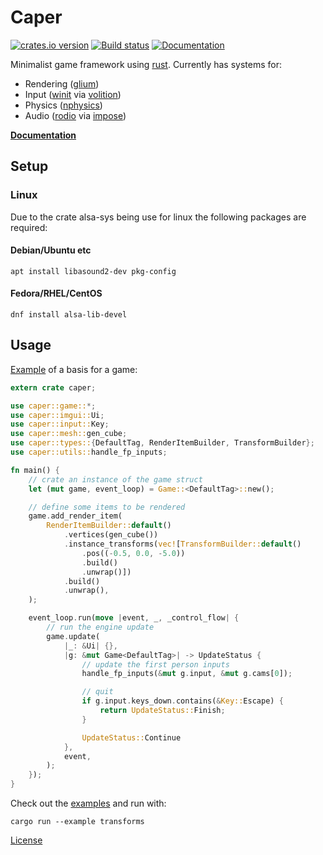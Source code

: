 # Caper
[![crates.io version](https://img.shields.io/crates/v/caper.svg)](https://crates.io/crates/caper)
[![Build status](https://travis-ci.org/shockham/caper.svg?branch=master)](https://travis-ci.org/shockham/caper)
[![Documentation](https://docs.rs/caper/badge.svg)](https://docs.rs/caper)

Minimalist game framework using [rust](https://www.rust-lang.org/).
Currently has systems for:
- Rendering ([glium](https://github.com/tomaka/glium))
- Input ([winit](https://github.com/tomaka/winit) via [volition](https://github.com/shockham/volition))
- Physics ([nphysics](https://github.com/sebcrozet/nphysics))
- Audio ([rodio](https://github.com/tomaka/rodio) via [impose](https://github.com/shockham/impose))

[**Documentation**](https://docs.rs/caper)

## Setup
### Linux
Due to the crate alsa-sys being use for linux the following packages are required:
#### Debian/Ubuntu etc
`apt install libasound2-dev pkg-config`
#### Fedora/RHEL/CentOS
`dnf install alsa-lib-devel`

## Usage
[Example](https://github.com/shockham/caper/blob/master/examples/simple.rs) of a basis for a game:
```rust
extern crate caper;

use caper::game::*;
use caper::imgui::Ui;
use caper::input::Key;
use caper::mesh::gen_cube;
use caper::types::{DefaultTag, RenderItemBuilder, TransformBuilder};
use caper::utils::handle_fp_inputs;

fn main() {
    // crate an instance of the game struct
    let (mut game, event_loop) = Game::<DefaultTag>::new();

    // define some items to be rendered
    game.add_render_item(
        RenderItemBuilder::default()
            .vertices(gen_cube())
            .instance_transforms(vec![TransformBuilder::default()
                .pos((-0.5, 0.0, -5.0))
                .build()
                .unwrap()])
            .build()
            .unwrap(),
    );

    event_loop.run(move |event, _, _control_flow| {
        // run the engine update
        game.update(
            |_: &Ui| {},
            |g: &mut Game<DefaultTag>| -> UpdateStatus {
                // update the first person inputs
                handle_fp_inputs(&mut g.input, &mut g.cams[0]);

                // quit
                if g.input.keys_down.contains(&Key::Escape) {
                    return UpdateStatus::Finish;
                }

                UpdateStatus::Continue
            },
            event,
        );
    });
}
```

Check out the [examples](https://github.com/shockham/caper/tree/master/examples) and run with:
```
cargo run --example transforms
```

[License](https://github.com/shockham/caper/blob/master/LICENSE.md)
